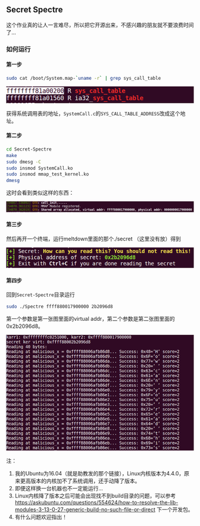 ## Secret Spectre

这个作业真的让人一言难尽，所以把它开源出来，不感兴趣的朋友就不要浪费时间了...

### 如何运行

#### 第一步

```bash
sudo cat /boot/System.map-`uname -r` | grep sys_call_table
```

![image-20200428154442822](./img/image-20200428154442822.png)

获得系统调用表的地址，`SystemCall.c`的`SYS_CALL_TABLE_ADDRESS`改成这个地址。

#### 第二步

```bash
cd Secret-Spectre
make
sudo dmesg -C
sudo insmod SystemCall.ko
sudo insmod mmap_test_kernel.ko
dmesg
```

这时会看到类似这样的东西：

![image-20200428153534837](./img/image-20200428153534837.png)

#### 第三步

然后再开一个终端，运行meltdown里面的那个./secret （这里没有放）得到

![image-20200428153901733](./img/image-20200428153901733.png)

#### 第四步

回到`Secret-Spectre`目录运行

```bash
sudo ./Spectre ffff880017900000 2b2096d8
```

第一个参数是第一张图里面的virtual addr，第二个参数是第二张图里面的0x2b2096d8。

![image-20200428154917945](./img/image-20200428154917945.png)



注：

1. 我的Ubuntu为16.04（就是助教发的那个链接），Linux内核版本为4.4.0，原来更高版本的内核加不了系统调用，还手动降了版本。
2. 即便这样换一台机器也不一定能运行...
3. Linux内核降了版本之后可能会出现找不到build目录的问题，可以参考 https://askubuntu.com/questions/554624/how-to-resolve-the-lib-modules-3-13-0-27-generic-build-no-such-file-or-direct 下一个开发包。
4. 有什么问题欢迎指出！
